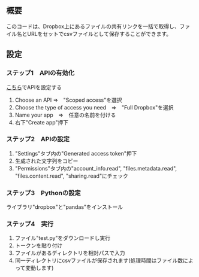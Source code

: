 ## 概要
このコードは、Dropbox上にあるファイルの共有リンクを一括で取得し、ファイル名とURLをセットでcsvファイルとして保存することができます。
## 設定
### ステップ1　APIの有効化
[こちら](https://www.dropbox.com/developers/apps/create?_tk=pilot_lp&_ad=ctabtn1&_camp=create)でAPIを設定する
1. Choose an API ⇒　"Scoped access"を選択
2. Choose the type of access you need　⇒　"Full Dropbox"を選択
3. Name your app　⇒　任意の名前を付ける
4. 右下"Create app"押下

### ステップ2　APIの設定
1. "Settings"タブ内の"Generated access token"押下
2. 生成された文字列をコピー
3. "Permissions"タブ内の"account_info.read", "files.metadata.read", "files.content.read", "sharing.read"にチェック

### ステップ3　Pythonの設定
ライブラリ"dropbox"と"pandas"をインストール

### ステップ4　実行
1. ファイル"test.py"をダウンロードし実行
2. トークンを貼り付け
3. ファイルがあるディレクトリを相対パスで入力
4. 同一ディレクトリにcsvファイルが保存されます(処理時間はファイル数によって変動します)
